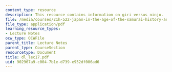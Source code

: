 ```yaml
---
content_type: resource
description: This resource contains information on giri versus ninjo.
file: /media/courses/21h-522-japan-in-the-age-of-the-samurai-history-and-film-fall-2006/902967a9c0047b1ed739e952df006ad6_dl_lec17.pdf
file_type: application/pdf
learning_resource_types:
- Lecture Notes
ocw_type: OCWFile
parent_title: Lecture Notes
parent_type: CourseSection
resourcetype: Document
title: dl_lec17.pdf
uid: 902967a9-c004-7b1e-d739-e952df006ad6
---
```

